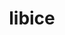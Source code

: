 ---
title: "libice"
layout: cache
categories: [package, v0.18.0]
meta: {"versions": ["1.0.9"], "compilers": ["gcc@=7.5.0"], "oss": ["ubuntu18.04"], "platforms": ["linux"], "targets": ["x86_64"], "stacks": ["data-vis-sdk", "root"], "num_specs": 1, "num_specs_by_stack": {"root": 1, "data-vis-sdk": 1}}
spec_details: [{"hash": "wwyrg6a5uuorui247xkpxbhbtr72yb32", "compiler": "gcc@=7.5.0", "versions": ["1.0.9"], "os": "ubuntu18.04", "platform": "linux", "target": "x86_64", "variants": [], "stacks": ["root", "data-vis-sdk"], "size": "-", "tarball": "https://binaries.spack.io/v0.18.0/build_cache/linux-ubuntu18.04-x86_64/gcc-7.5.0/libice-1.0.9/linux-ubuntu18.04-x86_64-gcc-7.5.0-libice-1.0.9-wwyrg6a5uuorui247xkpxbhbtr72yb32.spack"}]
---